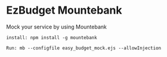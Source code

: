 # EzBudget Mountebank
Mock your service by using Mountebank

```
install: npm install -g mountebank
```

```
Run: mb --configfile easy_budget_mock.ejs --allowInjection
```
